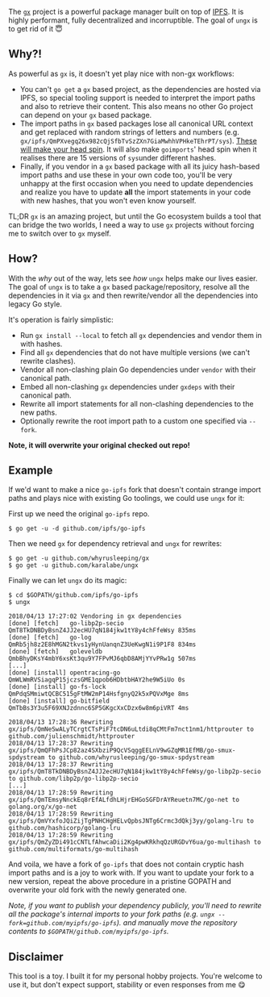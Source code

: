   The [`gx`](https://github.com/whyrusleeping/gx) project is a powerful package manager built on top of [IPFS](https://ipfs.io/). It is highly performant, fully decentralized and incorruptible. The goal of `ungx` is to get rid of it 😇

## Why?!

As powerful as `gx` is, it doesn't yet play nice with non-gx workflows:

 * You can't `go get` a `gx` based project, as the dependencies are hosted via IPFS, so special tooling support is needed to interpret the import paths and also to retrieve their content. This also means no other Go project can depend on your `gx` based package.
 * The import paths in `gx` based packages lose all canonical URL context and get replaced with random strings of letters and numbers (e.g. `gx/ipfs/QmPXvegq26x982cQjSfbTvSzZXn7GiaMwhhVPHkeTEhrPT/sys`). [These will make your head spin](https://github.com/ipfs/go-ipfs/blob/master/core/core.go#L42). It will also make `goimports`' head spin when it realises there are 15 versions of `sys`under different hashes.
 * Finally, if you vendor in a `gx` based package with all its juicy hash-based import paths and use these in your own code too, you'll be very unhappy at the first occasion when you need to update dependencies and realize you have to update **all** the import statements in your code with new hashes, that you won't even know yourself.

TL;DR `gx` is an amazing project, but until the Go ecosystem builds a tool that can bridge the two worlds, I need a way to use `gx` projects without forcing me to switch over to `gx` myself.

## How?

With the *why* out of the way, lets see *how* `ungx` helps make our lives easier. The goal of `ungx` is to take a `gx` based package/repository, resolve all the dependencies in it via `gx` and then rewrite/vendor all the dependencies into legacy Go style.

It's operation is fairly simplistic:

 * Run `gx install --local` to fetch all `gx` dependencies and vendor them in with hashes.
 * Find all `gx` dependencies that do not have multiple versions (we can't rewrite clashes).
 * Vendor all non-clashing plain Go dependencies under `vendor` with their canonical path.
 * Embed all non-clashing `gx` dependencies under `gxdeps` with their canonical path.
 * Rewrite all import statements for all non-clashing dependencies to the new paths.
 * Optionally rewrite the root import path to a custom one specified via `--fork`.

**Note, it will overwrite your original checked out repo!**

## Example

If we'd want to make a nice `go-ipfs` fork that doesn't contain strange import paths and plays nice with existing Go toolings, we could use `ungx` for it:

First up we need the original `go-ipfs` repo.

```
$ go get -u -d github.com/ipfs/go-ipfs
```

Then we need `gx` for dependency retrieval and `ungx` for rewrites:

```
$ go get -u github.com/whyrusleeping/gx
$ go get -u github.com/karalabe/ungx
```

Finally we can let `ungx` do its magic:

```
$ cd $GOPATH/github.com/ipfs/go-ipfs
$ ungx

2018/04/13 17:27:02 Vendoring in gx dependencies
[done] [fetch]   go-libp2p-secio               QmT8TkDNBDyBsnZ4JJ2ecHU7qN184jkw1tY8y4chFfeWsy 835ms
[done] [fetch]   go-log                        QmRb5jh8z2E8hMGN2tkvs1yHynUanqnZ3UeKwgN1i9P1F8 834ms
[done] [fetch]   goleveldb                     QmbBhyDKsY4mbY6xsKt3qu9Y7FPvMJ6qbD8AMjYYvPRw1g 507ms
[...]
[done] [install] opentracing-go                QmWLWmRVSiagqP15jczsGME1qpob6HDbtbHAY2he9W5iUo 0s
[done] [install] go-fs-lock                    QmPdqSMmiwtQCBC515gFtMW2mP14HsfgnyQ2k5xPQVxMge 8ms
[done] [install] go-bitfield                   QmTbBs3Y3u5F69XNJzdnnc6SP5GKgcXxCDzx6w8m6piVRT 4ms

2018/04/13 17:28:36 Rewriting gx/ipfs/QmNeSwALyTCrgtCTsPiF7tcDN6uLtdi8qCMtFm7nct1nm1/httprouter to github.com/julienschmidt/httprouter
2018/04/13 17:28:37 Rewriting gx/ipfs/QmQFhPsJCp82az4SXbziP9QcVSqggEELnV9wGZqMR1EfMB/go-smux-spdystream to github.com/whyrusleeping/go-smux-spdystream
2018/04/13 17:28:37 Rewriting gx/ipfs/QmT8TkDNBDyBsnZ4JJ2ecHU7qN184jkw1tY8y4chFfeWsy/go-libp2p-secio to github.com/libp2p/go-libp2p-secio
[...]
2018/04/13 17:28:59 Rewriting gx/ipfs/QmTEmsyNnckEq8rEfALfdhLHjrEHGoSGFDrAYReuetn7MC/go-net to golang.org/x/go-net
2018/04/13 17:28:59 Rewriting gx/ipfs/QmVYxfoJQiZijTgPNHCHgHELvQpbsJNTg6Crmc3dQkj3yy/golang-lru to github.com/hashicorp/golang-lru
2018/04/13 17:28:59 Rewriting gx/ipfs/QmZyZDi491cCNTLfAhwcaDii2Kg4pwKRkhqQzURGDvY6ua/go-multihash to github.com/multiformats/go-multihash
```

And voila, we have a fork of `go-ipfs` that does not contain cryptic hash import paths and is a joy to work with. If you want to update your fork to a new version, repeat the above procedure in a pristine GOPATH and overwrite your old fork with the newly generated one.

*Note, if you want to publish your dependency publicly, you'll need to rewrite all the package's internal imports to your fork paths (e.g. `ungx --fork=github.com/myipfs/go-ipfs`). and manually move the repository contents to `$GOPATH/github.com/myipfs/go-ipfs`.*

## Disclaimer

This tool is a toy. I built it for my personal hobby projects. You're welcome to use it, but don't expect support, stability or even responses from me 😋
